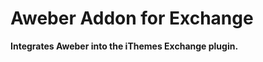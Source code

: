 Aweber Addon for Exchange
======================

**Integrates Aweber into the iThemes Exchange plugin.**